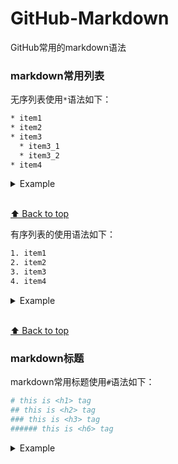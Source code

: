 # GitHub-Markdown
GitHub常用的markdown语法

### markdown常用列表
无序列表使用`*`语法如下：
```bash
* item1
* item2
* item3
  * item3_1
  * item3_2
* item4
```
<details>
  <summary>Example</summary>
  
  * item1
  * item2
  * item3
    * item3_1
    * item3_2
  * item4
  
  </details>
  
  <br>[⬆ Back to top](#contents)
  
  有序列表的使用语法如下：
  ```bash
  1. item1
  2. item2
  3. item3
  4. item4
  ```
  <details>
 <summary>Example</summary>
 
 1. item1
 2. item2
 3. item3
 4. item4
 
 </details>
 
 <br>[⬆ Back to top](#contents)

### markdown标题
markdown常用标题使用`#`语法如下：
```bash
# this is <h1> tag
## this is <h2> tag
### this is <h3> tag
###### this is <h6> tag
```
<details>
 <summary>Example</summary>
 
# this is <h1> tag
## this is <h2> tag
### this is <h3> tag
###### this is <h6> tag
 
 </details>
